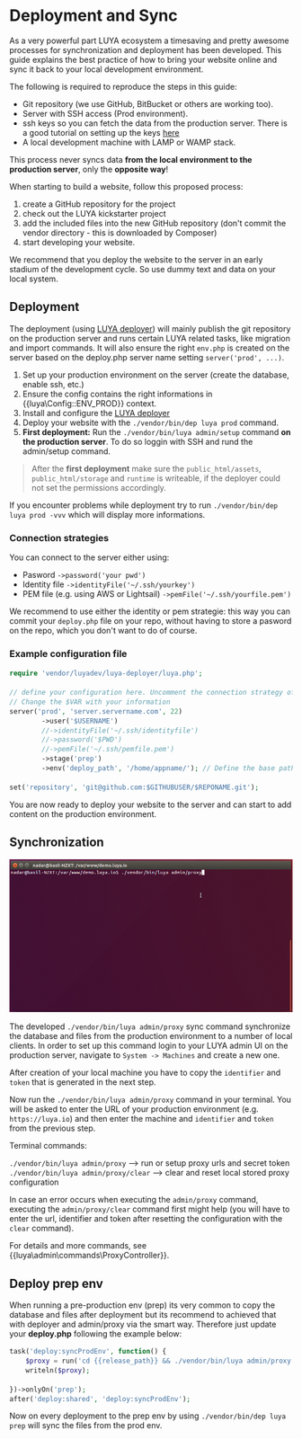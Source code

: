 # Deployment and Sync

As a very powerful part LUYA ecosystem a timesaving and pretty awesome processes for synchronization and deployment has been developed. This guide explains the best practice of how to bring your website online and sync it back to your local development environment.

The following is required to reproduce the steps in this guide:

+ Git repository (we use GitHub, BitBucket or others are working too).
+ Server with SSH access (Prod environment).
+ ssh keys so you can fetch the data from the production server. There is a good tutorial on setting up the keys [here](https://help.github.com/en/enterprise/2.16/user/articles/generating-a-new-ssh-key-and-adding-it-to-the-ssh-agent)
+ A local development machine with LAMP or WAMP stack.

This process never syncs data **from the local environment to the production server**, only the **opposite way**!

When starting to build a website, follow this proposed process:

1. create a GitHub repository for the project
2. check out the LUYA kickstarter project
3. add the included files into the new GitHub repository (don't commit the vendor directory - this is downloaded by Composer)
4. start developing your website.

We recommend that you deploy the website to the server in an early stadium of the development cycle. So use dummy text and data on your local system.

## Deployment

The deployment (using [LUYA deployer](https://luya.io/packages/luyadev--luya-deployer)) will mainly publish the git repository on the production server and runs certain LUYA related tasks, like migration and import commands. It will also ensure the right `env.php` is created on the server based on the deploy.php server name setting `server('prod', ...)`.

1. Set up your production environment on the server (create the database, enable ssh, etc.)
2. Ensure the config contains the right informations in {{luya\Config::ENV_PROD}} context.
3. Install and configure the [LUYA deployer](https://luya.io/packages/luyadev--luya-deployer)
4. Deploy your website with the `./vendor/bin/dep luya prod` command.
5. **First deployment:** Run the `./vendor/bin/luya admin/setup` command **on the production server**. To do so loggin with SSH and rund the admin/setup command.

> After the **first deployment** make sure the `public_html/assets`, `public_html/storage` and `runtime` is writeable, if the deployer could not set the permissions accordingly.

If you encounter problems while deployment try to run `./vendor/bin/dep luya prod -vvv` which will display more informations.

### Connection strategies

You can connect to the server either using:

* Pasword `->password('your pwd')`
* Identity file `->identityFile('~/.ssh/yourkey')`
* PEM file (e.g. using AWS or Lightsail) `->pemFile('~/.ssh/yourfile.pem')`

We recommend to use either the identity or pem strategie: this way you can commit your `deploy.php` file on your repo, without having to store a pasword on the repo, which you don't want to do of course.

### Example configuration file

```php
require 'vendor/luyadev/luya-deployer/luya.php';

// define your configuration here. Uncomment the connection strategy of your choice (we recommend pem)
// Change the $VAR with your information
server('prod', 'server.servername.com', 22)
        ->user('$USERNAME')
        //->identityFile('~/.ssh/identityfile')
        //->password('$PWD') 
        //->pemFile('~/.ssh/pemfile.pem')
        ->stage('prep')
        ->env('deploy_path', '/home/appname/'); // Define the base path to deploy your project to.

set('repository', 'git@github.com:$GITHUBUSER/$REPONAME.git');
```

You are now ready to deploy your website to the server and can start to add content on the production environment.

## Synchronization

![luya-proxy](https://raw.githubusercontent.com/luyadev/luya/master/docs/guide/img/luya-proxy.gif "LUYA Proxy Sync")

The developed `./vendor/bin/luya admin/proxy` sync command synchronize the database and files from the production environment to a number of local clients. 
In order to set up this command login to your LUYA admin UI on the production server, navigate to `System -> Machines` and create a new one. 

After creation of your local machine you have to copy the `identifier` and `token` that is generated in the next step.

Now run the `./vendor/bin/luya admin/proxy` command in your terminal. 
You will be asked to enter the URL of your production environment (e.g. `https://luya.io`) and then enter the machine and `identifier` and `token` from the previous step.

Terminal commands:

`./vendor/bin/luya admin/proxy` --> run or setup proxy urls and secret token  
`./vendor/bin/luya admin/proxy/clear` --> clear and reset local stored proxy configuration

In case an error occurs when executing the `admin/proxy` command, executing the `admin/proxy/clear` command first might help (you will have to enter the url, identifier and token after resetting the configuration with the `clear` command).

For details and more commands, see {{luya\admin\commands\ProxyController}}.

## Deploy prep env


When running a pre-production env (prep) its very common to copy the database and files after deployment but its recommend to achieved that with deployer and admin/proxy via the smart way. Therefore just update your **deploy.php** following the example below:

```php
task('deploy:syncProdEnv', function() {
    $proxy = run('cd {{release_path}} && ./vendor/bin/luya admin/proxy --url=https://www.prod-website.com --idf=IDENTIFER --token=TOKEN');
    writeln($proxy);
    
})->onlyOn('prep');
after('deploy:shared', 'deploy:syncProdEnv');
```

Now on every deployment to the prep env by using `./vendor/bin/dep luya prep` will sync the files from the prod env.
